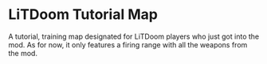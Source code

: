 # LiTDoom Tutorial Map
A tutorial, training map designated for LiTDoom players who just got into the mod. As for now, it only features a firing range with all the weapons from the mod.
